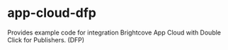 app-cloud-dfp
=============

Provides example code for integration Brightcove App Cloud with Double Click for Publishers.  (DFP)
